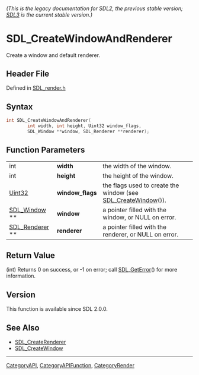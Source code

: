 ###### (This is the legacy documentation for SDL2, the previous stable version; [SDL3](https://wiki.libsdl.org/SDL3/) is the current stable version.)
# SDL_CreateWindowAndRenderer

Create a window and default renderer.

## Header File

Defined in [SDL_render.h](https://github.com/libsdl-org/SDL/blob/SDL2/include/SDL_render.h)

## Syntax

```c
int SDL_CreateWindowAndRenderer(
        int width, int height, Uint32 window_flags,
        SDL_Window **window, SDL_Renderer **renderer);
```

## Function Parameters

|                                 |                  |                                                                                   |
| ------------------------------- | ---------------- | --------------------------------------------------------------------------------- |
| int                             | **width**        | the width of the window.                                                          |
| int                             | **height**       | the height of the window.                                                         |
| [Uint32](Uint32)                | **window_flags** | the flags used to create the window (see [SDL_CreateWindow](SDL_CreateWindow)()). |
| [SDL_Window](SDL_Window) **     | **window**       | a pointer filled with the window, or NULL on error.                               |
| [SDL_Renderer](SDL_Renderer) ** | **renderer**     | a pointer filled with the renderer, or NULL on error.                             |

## Return Value

(int) Returns 0 on success, or -1 on error; call
[SDL_GetError](SDL_GetError)() for more information.

## Version

This function is available since SDL 2.0.0.

## See Also

- [SDL_CreateRenderer](SDL_CreateRenderer)
- [SDL_CreateWindow](SDL_CreateWindow)

----
[CategoryAPI](CategoryAPI), [CategoryAPIFunction](CategoryAPIFunction), [CategoryRender](CategoryRender)

